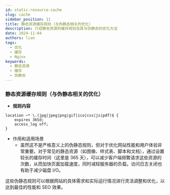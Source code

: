 ```yaml
---
id: static-resource-cache
slug: cache
sidebar_position: 11
title: 静态资源缓存规则（与伪静态相关的优化）
description: 介绍静态资源的缓存规则及其与伪静态的优化方法
date: 2024-11-04
authors: lian
tags: 
  - 优化
  - 缓存
  - Nginx
keywords: 
  - 静态资源
  - 缓存
  - 伪静态
---
```


### 静态资源缓存规则（与伪静态相关的优化）

- **规则内容**



```nginx
location ~* \.(jpg|jpeg|png|gif|ico|css|js|pdf)$ {
    expires 365d;
    access_log off;
}
```

- 作用和适用场景
  - 虽然这不是严格意义上的伪静态规则，但对于优化网站性能和用户体验非常重要。对于常见的静态资源（如图像、样式表、脚本和文档），通过设置较长的缓存时间（这里是 365 天），可以减少客户端频繁请求这些资源的次数，从而加快页面加载速度，同时减轻服务器的负载。访问日志关闭也有助于减少磁盘 I/O。

这些伪静态规则可以根据网站的具体需求和实际运行情况进行灵活调整和优化，以达到最佳的性能和 SEO 效果。